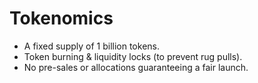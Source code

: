 # Tokenomics

- A fixed supply of 1 billion tokens.
- Token burning & liquidity locks (to prevent rug pulls).
- No pre-sales or allocations guaranteeing a fair launch.
